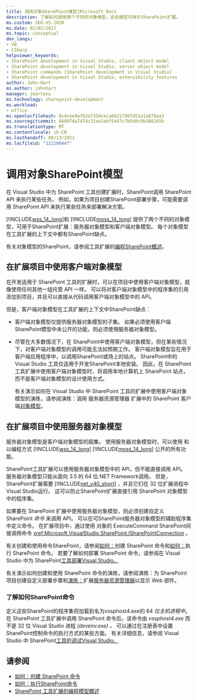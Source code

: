 ```yaml
---
title: 调用对象SharePoint模型|Microsoft Docs
description: 了解如何调用两个不同的对象模型，这些模型可用于SharePoint扩展。
ms.custom: SEO-VS-2020
ms.date: 02/02/2017
ms.topic: conceptual
dev_langs:
- VB
- CSharp
helpviewer_keywords:
- SharePoint development in Visual Studio, client object model
- SharePoint development in Visual Studio, server object model
- SharePoint commands [SharePoint development in Visual Studio]
- SharePoint development in Visual Studio, extensibility features
author: John-Hart
ms.author: johnhart
manager: jmartens
ms.technology: sharepoint-development
ms.workload:
- office
ms.openlocfilehash: 0cdcee9a763a7354ceca6821796f455a1a878aa3
ms.sourcegitcommit: 68897da7d74c31ae1ebf5d47c7b5ddc9b108265b
ms.translationtype: MT
ms.contentlocale: zh-CN
ms.lasthandoff: 08/13/2021
ms.locfileid: "122100447"
---
```

# <a name="call-into-the-sharepoint-object-models"></a>调用对象SharePoint模型
  在 Visual Studio 中为 SharePoint 工具创建扩展时，SharePoint调用 SharePoint API 来执行某些任务。 例如，如果为项目创建SharePoint部署步骤，可能需要调用 SharePoint API 来执行某些任务来部署解决方案。

 [!INCLUDE[wss_14_long](../sharepoint/includes/wss-14-long-md.md)]和 [!INCLUDE[moss_14_long](../sharepoint/includes/moss-14-long-md.md)] 提供了两个不同的对象模型，可用于SharePoint扩展：服务器对象模型和客户端对象模型。 每个对象模型在工具扩展的上下文中都有SharePoint缺点。

 有关对象模型的SharePoint，请参阅工具扩展的[编程SharePoint概述](../sharepoint/overview-of-the-programming-model-of-sharepoint-tools-extensions.md)。

## <a name="use-the-client-object-model-in-extension-projects"></a>在扩展项目中使用客户端对象模型
 在开发适用于 SharePoint 工具的扩展时，可以在项目中使用客户端对象模型，就像使用任何其他一组托管 API 一样。 可以将对客户端对象模型中的程序集的引用添加到项目，并且可以直接从代码调用客户端对象模型中的 API。

 但是，客户端对象模型在工具扩展的上下文中SharePoint缺点：

- 客户端对象模型仅提供服务器对象模型的子集。 如果必须使用客户端SharePoint模型中未公开的功能，则必须使用服务器对象模型。

- 尽管在大多数情况下，在 SharePoint中使用客户端对象模型，但在某些情况下，对客户端对象模型的调用可能无法如预期工作。 客户端对象模型旨在用于客户端应用程序中，以调用SharePoint或场上的站点。 SharePoint中的 Visual Studio 工具仅适用于开发SharePoint本地安装。 因此，在 SharePoint 工具扩展中使用客户端对象模型时，将调用本地计算机上 SharePoint 站点，而不是客户端对象模型的设计使用方式。

  有关演示如何在 Visual Studio 中 SharePoint 工具的扩展中使用客户端对象模型的演练，请参阅演练：调用 服务器资源管理器 扩展中的 SharePoint 客户端[对象模型](../sharepoint/walkthrough-calling-into-the-sharepoint-client-object-model-in-a-server-explorer-extension.md)。

## <a name="use-the-server-object-model-in-extension-projects"></a>在扩展项目中使用服务器对象模型
 服务器对象模型是客户端对象模型的超集。 使用服务器对象模型时，可以使用 和 以编程方式 [!INCLUDE[wss_14_long](../sharepoint/includes/wss-14-long-md.md)] [!INCLUDE[moss_14_long](../sharepoint/includes/moss-14-long-md.md)] 公开的所有功能。

 SharePoint工具扩展可以使用服务器对象模型中的 API，但不能直接调用 API。 服务器对象模型只能从面向 3.5 的 64 位.NET Framework调用。 但是，SharePoint扩展需要 [!INCLUDE[net_v40_short](../sharepoint/includes/net-v40-short-md.md)] ，并且它们在 32 位扩展进程中Visual Studio运行。 这可以防止SharePoint扩展直接引用 SharePoint 对象模型中的程序集。

 如果要在 SharePoint 扩展中使用服务器对象模型，则必须创建自定义 SharePoint *命令* 来调用 API。 可以在可SharePoint服务器对象模型的辅助程序集中定义命令。 在扩展项目中，通过使用 对象的 ExecuteCommand SharePoint间接调用命令 <xref:Microsoft.VisualStudio.SharePoint.ISharePointConnection> 。

 有关创建和使用命令SharePoint，请参阅[如何：](../sharepoint/how-to-create-a-sharepoint-command.md)创建 SharePoint 命令和[如何：](../sharepoint/how-to-execute-a-sharepoint-command.md)执行 SharePoint 命令。 若要了解如何部署 SharePoint 命令，请参阅在 Visual Studio 中为 SharePoint[工具部署Visual Studio。](../sharepoint/deploying-extensions-for-the-sharepoint-tools-in-visual-studio.md)

 有关演示如何创建和使用 SharePoint 命令的演练，请参阅演练：为 SharePoint 项目创建自定义部署步骤和[演练：](../sharepoint/walkthrough-extending-server-explorer-to-display-web-parts.md)扩展[服务器资源管理器](../sharepoint/walkthrough-creating-a-custom-deployment-step-for-sharepoint-projects.md)以显示 Web 部件。

### <a name="understand-how-sharepoint-commands-are-executed"></a>了解如何SharePoint命令
 定义这些SharePoint的程序集将加载到名为vssphost4.exe的 64 *位主机进程中*。 在 SharePoint 工具扩展中调用 SharePoint 命令后，该命令由 *vssphost4.exe* 而不是 32 位 Visual Studio 进程 *(devenv.exe) 。* 可以通过在注册表中设置SharePoint控制命令的执行方式的某些方面。 有关详细信息，请参阅 Visual Studio 中 SharePoint[工具的调试Visual Studio。](../sharepoint/debugging-extensions-for-the-sharepoint-tools-in-visual-studio.md)

## <a name="see-also"></a>请参阅
- [如何：创建 SharePoint 命令](../sharepoint/how-to-create-a-sharepoint-command.md)
- [如何：执行SharePoint命令](../sharepoint/how-to-execute-a-sharepoint-command.md)
- [SharePoint 工具扩展的编程模型概述](../sharepoint/overview-of-the-programming-model-of-sharepoint-tools-extensions.md)
